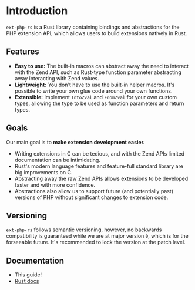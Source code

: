 # Introduction

`ext-php-rs` is a Rust library containing bindings and abstractions for the PHP
extension API, which allows users to build extensions natively in Rust.

## Features

- **Easy to use:** The built-in macros can abstract away the need to interact
  with the Zend API, such as Rust-type function parameter abstracting away
  interacting with Zend values.
- **Lightweight:** You don't have to use the built-in helper macros. It's
  possible to write your own glue code around your own functions.
- **Extensible:** Implement `IntoZval` and `FromZval` for your own custom types,
  allowing the type to be used as function parameters and return types.

## Goals

Our main goal is to **make extension development easier.**

- Writing extensions in C can be tedious, and with the Zend APIs limited
  documentation can be intimidating.
- Rust's modern language features and feature-full standard library are big
  improvements on C.
- Abstracting away the raw Zend APIs allows extensions to be developed faster
  and with more confidence.
- Abstractions also allow us to support future (and potentially past) versions
  of PHP without significant changes to extension code.

## Versioning

`ext-php-rs` follows semantic versioning, however, no backwards compatibility is
guaranteed while we are at major version `0`, which is for the forseeable
future. It's recommended to lock the version at the patch level.

## Documentation

- This guide!
- [Rust docs](https://docs.rs/ext-php-rs)
